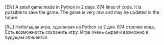 [EN] A small game made in Python in 2 days. 674 lines of code. It is possible to save the game. The game is very raw and may be updated in the future.

[RU] Небольшая игра, сделанная на Python за 2 дня. 674 строчек кода. Есть возможность сохранить игру. Игра очень сырая и возможно в будущем обновится.
